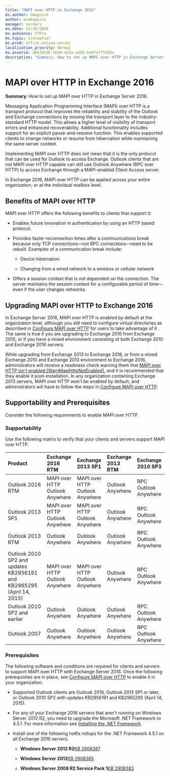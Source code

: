 ```yaml
---
title: "MAPI over HTTP in Exchange 2016"
ms.author: dmaguire
author: msdmaguire
manager: serdars
ms.date: 12/20/2016
ms.audience: ITPro
ms.topic: conceptual
ms.prod: office-online-server
localization_priority: Normal
ms.assetid: 4663b5db-5b30-4a5a-a302-be6fef7fe5da
description: "Summary: How to set up MAPI over HTTP in Exchange Server 2016."
---
```


# MAPI over HTTP in Exchange 2016

 **Summary**: How to set up MAPI over HTTP in Exchange Server 2016.
  
Messaging Application Programming Interface (MAPI) over HTTP is a transport protocol that improves the reliability and stability of the Outlook and Exchange connections by moving the transport layer to the industry-standard HTTP model. This allows a higher level of visibility of transport errors and enhanced recoverability. Additional functionality includes support for an explicit pause-and-resume function. This enables supported clients to change networks or resume from hibernation while maintaining the same server context.
  
Implementing MAPI over HTTP does not mean that it is the only protocol that can be used for Outlook to access Exchange. Outlook clients that are not MAPI over HTTP capable can still use Outlook Anywhere (RPC over HTTP) to access Exchange through a MAPI-enabled Client Access server.
  
In Exchange 2016, MAPI over HTTP can be applied across your entire organization, or at the individual mailbox level.
  
## Benefits of MAPI over HTTP

MAPI over HTTP offers the following benefits to clients that support it:
  
- Enables future innovation in authentication by using an HTTP based protocol.
    
- Provides faster reconnection times after a communications break because only TCP connections—not RPC connections—need to be rebuilt. Examples of a communication break include:
    
  - Device hibernation
    
  - Changing from a wired network to a wireless or cellular network
    
- Offers a session context that is not dependent on the connection. The server maintains the session context for a configurable period of time—even if the user changes networks.
    
## Upgrading MAPI over HTTP to Exchange 2016

In Exchange Server 2016, MAPI over HTTP is enabled by default at the organization level, although you still need to configure virtual directories as described in [Configure MAPI over HTTP](configure-mapi-over-http.md) for users to take advantage of it . The same is true if you are upgrading to Exchange 2016 from Exchange 2010, or if you have a mixed environment consisting of both Exchange 2010 and Exchange 2016 servers. 
  
While upgrading from Exchange 2013 to Exchange 2016, or from a mixed Exchange 2010 and Exchange 2013 environment to Exchange 2016, administrators will receive a readiness check warning them that [MAPI over HTTP isn't enabled [WarnMapiHttpNotEnabled]](../../plan-and-deploy/deployment-ref/ms-exch-setupreadiness-warnmapihttpnotenabled.md), and it is recommended that they enable it post-installation. In any organization containing Exchange 2013 servers, MAPI over HTTP won't be enabled by default, and administrators will have to follow the steps in [Configure MAPI over HTTP](configure-mapi-over-http.md).
  
## Supportability and Prerequisites

Consider the following requirements to enable MAPI over HTTP.
  
### Supportability

Use the following matrix to verify that your clients and servers support MAPI over HTTP.
  
|**Product**|**Exchange 2016 RTM**|**Exchange 2013 SP1**|**Exchange 2013 RTM**|**Exchange 2010 SP3**|
|:-----|:-----|:-----|:-----|:-----|
|Outlook 2016 RTM  <br/> | MAPI over HTTP  <br/>  Outlook Anywhere  <br/> | MAPI over HTTP  <br/>  Outlook Anywhere  <br/> |Outlook Anywhere  <br/> | RPC  <br/>  Outlook Anywhere  <br/> |
|Outlook 2013 SP1  <br/> | MAPI over HTTP  <br/>  Outlook Anywhere  <br/> | MAPI over HTTP  <br/>  Outlook Anywhere  <br/> |Outlook Anywhere  <br/> | RPC  <br/>  Outlook Anywhere  <br/> |
|Outlook 2013 RTM  <br/> |Outlook Anywhere  <br/> |Outlook Anywhere  <br/> |Outlook Anywhere  <br/> | RPC  <br/>  Outlook Anywhere  <br/> |
|Outlook 2010 SP2 and updates KB2956191 and KB2965295 (April 14, 2015)  <br/> | MAPI over HTTP  <br/>  Outlook Anywhere  <br/> | MAPI over HTTP  <br/>  Outlook Anywhere  <br/> |Outlook Anywhere  <br/> | RPC  <br/>  Outlook Anywhere  <br/> |
|Outlook 2010 SP2 and earlier  <br/> |Outlook Anywhere  <br/> |Outlook Anywhere  <br/> |Outlook Anywhere  <br/> | RPC  <br/>  Outlook Anywhere  <br/> |
|Outlook 2007  <br/> |Outlook Anywhere  <br/> |Outlook Anywhere  <br/> |Outlook Anywhere  <br/> | RPC  <br/>  Outlook Anywhere  <br/> |
   
### Prerequisites

The following software and conditions are required for clients and servers to support MAPI over HTTP with Exchange Server 2016. Once the following prerequisites are in place, see [Configure MAPI over HTTP](configure-mapi-over-http.md) to enable it in your organization. 
  
- Supported Outlook clients are Outlook 2016, Outlook 2013 SP1 or later, or Outlook 2010 SP2 with updates KB2956191 and KB2965295 (April 14, 2015).
    
- For any of your Exchange 2016 servers that aren't running on Windows Server 2012 R2, you need to upgrade the Microsoft .NET Framework to 4.5.1. For more information see [Installing the .NET Framework](https://go.microsoft.com/fwlink/p/?LinkId=257868).
    
- Install one of the following hotfix rollups for the .NET Framework 4.5.1 on all Exchange 2016 servers.
    
  - **Windows Server 2012 R2**[KB 2908387](https://go.microsoft.com/fwlink/p/?LinkId=399152)
    
  - **Windows Server 2012**[KB 2908385](https://go.microsoft.com/fwlink/p/?LinkId=399008)
    
  - **Windows Server 2008 R2 Service Pack 1**[KB 2908383](https://go.microsoft.com/fwlink/p/?LinkId=399009)
    


